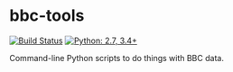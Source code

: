 # bbc-tools

[![Build Status](https://travis-ci.org/hugovk/bbc-tools.svg?branch=master)](https://travis-ci.org/hugovk/bbc-tools)
[![Python: 2.7, 3.4+](https://img.shields.io/badge/python-2.7,_3.4+-blue.svg)](https://www.python.org/downloads/)

Command-line Python scripts to do things with BBC data.
